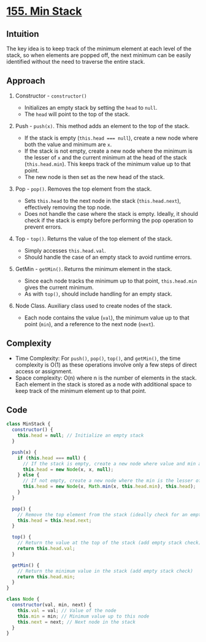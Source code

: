 # [155. Min Stack](https://leetcode.com/problems/min-stack/description/)

## Intuition

The key idea is to keep track of the minimum element at each level of the stack, so when elements are popped off, the next minimum can be easily identified without the need to traverse the entire stack.

## Approach

1. Constructor - `constructor()`
   - Initializes an empty stack by setting the `head` to `null`.
   - The `head` will point to the top of the stack.

2. Push - `push(x)`. This method adds an element to the top of the stack.
   - If the stack is empty (`this.head === null`), create a new node where both the value and minimum are `x`.
   - If the stack is not empty, create a new node where the minimum is the lesser of `x` and the current minimum at the head of the stack (`this.head.min`). This keeps track of the minimum value up to that point.
   - The new node is then set as the new head of the stack.

3. Pop - `pop()`. Removes the top element from the stack.   
   - Sets `this.head` to the next node in the stack (`this.head.next`), effectively removing the top node.
   - Does not handle the case where the stack is empty. Ideally, it should check if the stack is empty before performing the pop operation to prevent errors.

4. Top - `top()`. Returns the value of the top element of the stack.
   - Simply accesses `this.head.val`.
   - Should handle the case of an empty stack to avoid runtime errors.

5. GetMin - `getMin()`. Returns the minimum element in the stack.
   - Since each node tracks the minimum up to that point, `this.head.min` gives the current minimum.
   - As with `top()`, should include handling for an empty stack.

6. Node Class. Auxiliary class used to create nodes of the stack.
   - Each node contains the value (`val`), the minimum value up to that point (`min`), and a reference to the next node (`next`).

## Complexity

- Time Complexity: For `push()`, `pop()`, `top()`, and `getMin()`, the time complexity is O(1) as these operations involve only a few steps of direct access or assignment.
- Space complexity: O(n) where n is the number of elements in the stack. Each element in the stack is stored as a node with additional space to keep track of the minimum element up to that point.

## Code

```javascript
class MinStack {
  constructor() {
    this.head = null; // Initialize an empty stack
  }

  push(x) {
    if (this.head === null) {
      // If the stack is empty, create a new node where value and min are both x
      this.head = new Node(x, x, null);
    } else {
      // If not empty, create a new node where the min is the lesser of x and the current min
      this.head = new Node(x, Math.min(x, this.head.min), this.head);
    }
  }

  pop() {
    // Remove the top element from the stack (ideally check for an empty stack first)
    this.head = this.head.next;
  }

  top() {
    // Return the value at the top of the stack (add empty stack check)
    return this.head.val;
  }

  getMin() {
    // Return the minimum value in the stack (add empty stack check)
    return this.head.min;
  }
}

class Node {
  constructor(val, min, next) {
    this.val = val; // Value of the node
    this.min = min; // Minimum value up to this node
    this.next = next; // Next node in the stack
  }
}
```
